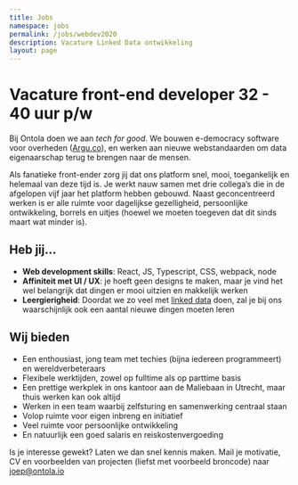 ```yaml
---
title: Jobs
namespace: jobs
permalink: /jobs/webdev2020
description: Vacature Linked Data ontwikkeling
layout: page
---
```


# Vacature front-end developer 32 - 40 uur p/w

Bij Ontola doen we aan _tech for good_.
We bouwen e-democracy software voor overheden ([Argu.co](https://argu.co)), en werken aan nieuwe webstandaarden om data eigenaarschap terug te brengen naar de mensen.

Als fanatieke front-ender zorg jij dat ons platform snel, mooi, toegankelijk en helemaal van deze tijd is. Je werkt nauw samen met drie collega’s die in de afgelopen vijf jaar het platform hebben gebouwd. Naast geconcentreerd werken is er alle ruimte voor dagelijkse gezelligheid, persoonlijke ontwikkeling, borrels en uitjes (hoewel we moeten toegeven dat dit sinds maart wat minder is).

## Heb jij...

- **Web development skills**: React, JS, Typescript, CSS, webpack, node
- **Affiniteit met UI / UX**: je hoeft geen designs te maken, maar je vind het wel belangrijk dat dingen er mooi uitzien en makkelijk werken
- **Leergierigheid**: Doordat we zo veel met [linked data](https://ontola.io/what-is-linked-data/) doen, zal je bij ons waarschijnlijk ook een aantal nieuwe dingen moeten leren

## Wij bieden

- Een enthousiast, jong team met techies (bijna iedereen programmeert) en wereldverbeteraars
- Flexibele werktijden, zowel op fulltime als op parttime basis
- Een prettige werkplek in ons kantoor aan de Maliebaan in Utrecht, maar thuis werken kan ook altijd
- Werken in een team waarbij zelfsturing en samenwerking centraal staan
- Volop ruimte voor eigen inbreng en initiatief
- Veel ruimte voor persoonlijke ontwikkeling
- En natuurlijk een goed salaris en reiskostenvergoeding

Is je interesse gewekt? Laten we dan snel kennis maken. Mail je motivatie, CV en voorbeelden van projecten (liefst met voorbeeld broncode) naar [joep@ontola.io](mailto:joep@ontola.io)
